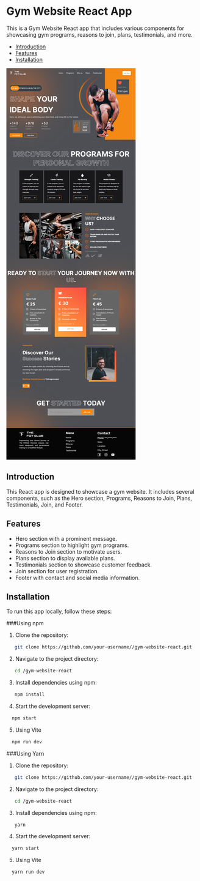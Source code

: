 # Gym Website React App

This is a Gym Website React app that includes various components for showcasing gym programs, reasons to join, plans, testimonials, and more.

- [Introduction](#introduction)
- [Features](#features)
- [Installation](#installation)

![Sample Image](./src/assets/react-gym.png)

## Introduction

This React app is designed to showcase a gym website. It includes several components, such as the Hero section, Programs, Reasons to Join, Plans, Testimonials, Join, and Footer.

## Features

- Hero section with a prominent message.
- Programs section to highlight gym programs.
- Reasons to Join section to motivate users.
- Plans section to display available plans.
- Testimonials section to showcase customer feedback.
- Join section for user registration.
- Footer with contact and social media information.


## Installation


To run this app locally, follow these steps:

###Using npm

1. Clone the repository:

```bash
   git clone https://github.com/your-username//gym-website-react.git
```
2. Navigate to the project directory:

```bash
   cd /gym-website-react
```

3. Install dependencies using npm:

```bash
   npm install
```
4. Start the development server:

```bash
  npm start
```

5. Using Vite

```bash
  npm run dev
```
###Using Yarn

1. Clone the repository:

```bash
   git clone https://github.com/your-username//gym-website-react.git
```

2. Navigate to the project directory:

```bash
   cd /gym-website-react
```


3. Install dependencies using npm:

```bash
   yarn
```
4. Start the development server:

```bash
  yarn start
```

5. Using Vite

```bash
  yarn run dev
```
